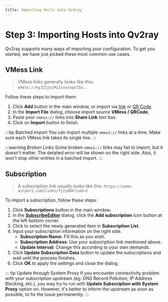 ```yaml
---
title: Importing Hosts into Qv2ray
---
```


# Step 3: Importing Hosts into Qv2ray
Qv2ray supports many ways of importing your configuration. To get you started, we have just picked these most common use cases.

## VMess Link
> VMess links generally looks like this: `vmess://eyJ2IjoiMiIsxxxxqcC5x`...

Follow these steps to import them:
1. Click **Add** button in the main window, or import via [link](qv2ray://open/import/link) or [QR Code](qv2ray://open/import/qr).
2. In the **Import File** dialog, choose import source **VMess / QRCode**,
3. Paste your `vmess://` links into **Share Link** text box.
4. Click on **Import** button to finish.

:::tip Batched Import
You can import multiple `vmess://` links at a time. Make sure each VMess link takes its single line.
:::

:::warning Broken Links
Some broken `vmess://` links may fail to import, but it doesn't matter. The detailed error will be shown on the right side. Also, it won't stop other entries in a batched import.
:::


## Subscription

> A subscription link usually looks like this: `https://some-airport.com/links/YjYyODk?sub=3`

To import a subscription, follow these steps:
1. Click **Subscriptions** button in the main window.
2. In the **[SubscribeEditor](qv2ray://open/group/connection)** dialog, click the **Add subscription** icon button at the left-bottom corner.
3. Click to select the newly generated item in **Subscription List**.
4. Input your subscription information on the right side.
   - **Subscription Name**: Fill this as you wish.
   - **Subscription Address**: Use your subscription link mentioned above.
   - **Update Interval**: Change this according to your own demands.
5. Click **Update Subscription Data** button to update the subscriptions and wait until the process finishes.
6. Click **OK** to apply the settings and close the dialog.

::: tip Update through System Proxy
If you encounter connectivity problem with your subscription upstream (eg: DNS Record Pollution, IP Address Blocking, etc.), you may try to run with **Update Subscription with System Proxy** option on. However, it's better to inform the upstream as soon as possible, to fix the issue permanently.
:::
